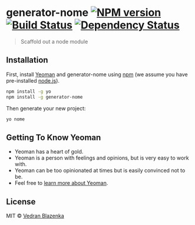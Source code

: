 # generator-nome [![NPM version][npm-image]][npm-url] [![Build Status][travis-image]][travis-url] [![Dependency Status][daviddm-image]][daviddm-url]
> Scaffold out a node module

## Installation

First, install [Yeoman](http://yeoman.io) and generator-nome using [npm](https://www.npmjs.com/) (we assume you have pre-installed [node.js](https://nodejs.org/)).

```bash
npm install -g yo
npm install -g generator-nome
```

Then generate your new project:

```bash
yo nome
```

## Getting To Know Yeoman

 * Yeoman has a heart of gold.
 * Yeoman is a person with feelings and opinions, but is very easy to work with.
 * Yeoman can be too opinionated at times but is easily convinced not to be.
 * Feel free to [learn more about Yeoman](http://yeoman.io/).

## License

MIT © [Vedran Blazenka](http://vblazenka.com)


[npm-image]: https://badge.fury.io/js/generator-nome.svg
[npm-url]: https://npmjs.org/package/generator-nome
[travis-image]: https://travis-ci.org/wedranb/generator-nome.svg?branch=master
[travis-url]: https://travis-ci.org/wedranb/generator-nome
[daviddm-image]: https://david-dm.org/wedranb/generator-nome.svg?theme=shields.io
[daviddm-url]: https://david-dm.org/wedranb/generator-nome
